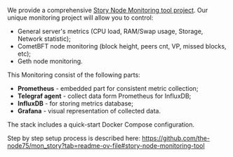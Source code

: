 We provide a comprehensive [Story Node Monitoring tool project](https://github.com/the-node75/mon_story?tab=readme-ov-file#story-node-monitoring-tool). 
Our unique monitoring project will allow you to control:
 * General server's metrics (CPU load, RAM/Swap usage, Storage, Network statistic);
 * CometBFT node monitoring (block height, peers cnt, VP, missed blocks, etc);
 * Geth node monitoring.

This Monitoring consist of the following parts:
 * **Prometheus** - embedded part for consistent metric collection;
 * **Telegraf agent** - collect data form Prometheus for InfluxDB;
 * **InfluxDB** - for storing metrics database;
 * **Grafana** - visual representation of collected data.

The stack includes a quick-start Docker Compose configuration.

Step by step setup process is described here:
https://github.com/the-node75/mon_story?tab=readme-ov-file#story-node-monitoring-tool
